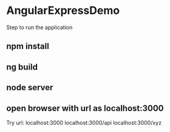 # AngularExpressDemo

Step to run the application

## npm  install
## ng build
## node server
## open browser with url as localhost:3000

Try url:
localhost:3000
localhost:3000/api
localhost:3000/xyz


